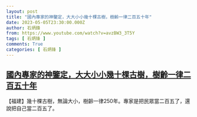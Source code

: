 ```yaml
---
layout: post
title: "國內專家的神鑒定，大大小小幾十棵古樹，樹齡一律二百五十年"
date: 2023-05-05T23:30:00.000Z
author: 石炳鋒
from: https://www.youtube.com/watch?v=avzBW3_3T5Y
tags: [ 石炳锋 ]
comments: True
categories: [ 石炳锋 ]
---
```

<!--1683329400000-->
[國內專家的神鑒定，大大小小幾十棵古樹，樹齡一律二百五十年](https://www.youtube.com/watch?v=avzBW3_3T5Y)
------

<div>
【福建】幾十棵古樹，無論大小，樹齡一律250年。專家是把民眾當二百五了，還說把自己當二百五了。
</div>
